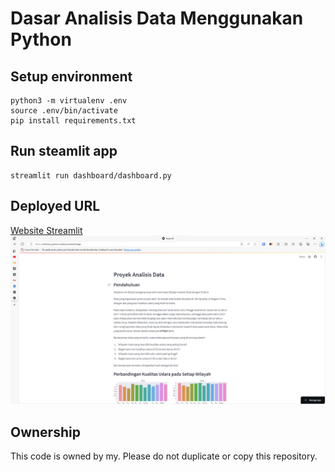 # Dasar Analisis Data Menggunakan Python

## Setup environment
```
python3 -m virtualenv .env
source .env/bin/activate
pip install requirements.txt
```

## Run steamlit app
```
streamlit run dashboard/dashboard.py
```

## Deployed URL
[Website Streamlit](https://anhilmy-python-analysis.streamlit.app)
![Screenshot website](/assets/screenshot.png)

## Ownership
This code is owned by my.
Please do not duplicate or copy this repository.